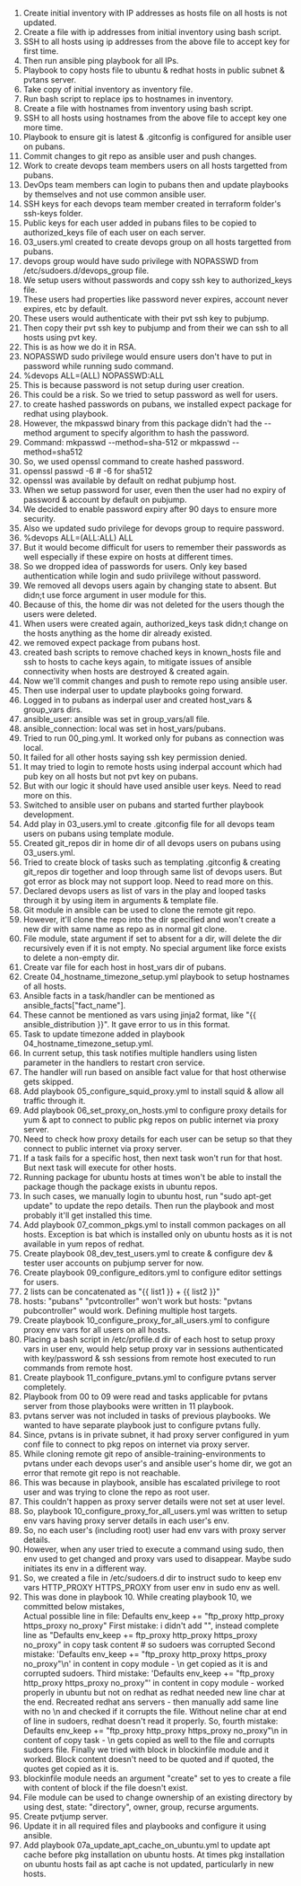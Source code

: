 1. Create initial inventory with IP addresses as hosts file on all hosts is not updated.
2. Create a file with ip addresses from initial inventory using bash script.
3. SSH to all hosts using ip addresses from the above file to accept key for first time.
4. Then run ansible ping playbook for all IPs.
5. Playbook to copy hosts file to ubuntu & redhat hosts in public subnet & pvtans server.
6. Take copy of initial inventory as inventory file.
7. Run bash script to replace ips to hostnames in inventory.
8. Create a file with hostnames from inventory using bash script.
9. SSH to all hosts using hostnames from the above file to accept key one more time.
10. Playbook to ensure git is latest & .gitconfig is configured for ansible user on pubans.
11. Commit changes to git repo as ansible user and push changes.
12. Work to create devops team members users on all hosts targetted from pubans.
13. DevOps team members can login to pubans then and update playbooks by themselves and not use common ansible user.
14. SSH keys for each devops team member created in terraform folder's ssh-keys folder.
15. Public keys for each user added in pubans files to be copied to authorized_keys file of each user on each server.
16. 03_users.yml created to create devops group on all hosts targetted from pubans.
17. devops group would have sudo privilege with NOPASSWD from /etc/sudoers.d/devops_group file.
18. We setup users without passwords and copy ssh key to authorized_keys file.
19. These users had properties like password never expires, account never expires, etc by default.
20. These users would authenticate with their pvt ssh key to pubjump.
21. Then copy their pvt ssh key to pubjump and from their we can ssh to all hosts using pvt key.
22. This is as how we do it in RSA.
23. NOPASSWD sudo privilege would ensure users don't have to put in password while running sudo command.
23. %devops ALL=(ALL) NOPASSWD:ALL
24. This is because password is not setup during user creation.
25. This could be a risk. So we tried to setup password as well for users.
26. to create hashed passwords on pubans, we installed expect package for redhat using playbook.
27. However, the mkpasswd binary from this package didn't had the --method argument to specify algorithm to hash the password.
28. Command: mkpasswd --method=sha-512 or mkpasswd --method=sha512
28. So, we used openssl command to create hashed password.
29. openssl passwd -6	# -6 for sha512
30. openssl was available by default on redhat pubjump host.
31. When we setup password for user, even then the user had no expiry of password & account by default on pubjump.
32. We decided to enable password expiry after 90 days to ensure more security.
33. Also we updated sudo privilege for devops group to require password.
34. %devops ALL=(ALL:ALL) ALL
35. But it would become difficult for users to remember their passwords as well especially if these expire on hosts at different times.
36. So we dropped idea of passwords for users. Only key based authentication while login and sudo priivilege without password.
36. We removed all devops users again by changing state to absent. But didn;t use force argument in user module for this.
36. Because of this, the home dir was not deleted for the users though the users were deleted.
36. When users were created again, authorized_keys task didn;t change on the hosts anything as the home dir already existed.
37. we removed expect package from pubans host.
38. created bash scripts to remove chached keys in known_hosts file and ssh to hosts to cache keys again, to mitigate issues of ansible connectivity when hosts are destroyed & created again.
39. Now we'll commit changes and push to remote repo using ansible user.
40. Then use inderpal user to update playbooks going forward.
41. Logged in to pubans as inderpal user and created host_vars & group_vars dirs.
42. ansible_user: ansible was set in group_vars/all file.
43. ansible_connection: local was set in host_vars/pubans.
44. Tried to run 00_ping.yml. It worked only for pubans as connection was local.
45. It failed for all other hosts saying ssh key permission denied.
46. It may tried to login to remote hosts using inderpal account which had pub key on all hosts but not pvt key on pubans.
47. But with our logic it should have used ansible user keys. Need to read more on this.
48. Switched to ansible user on pubans and started further playbook development.
49. Add play in 03_users.yml to create .gitconfig file for all devops team users on pubans using template module.
50. Created git_repos dir in home dir of all devops users on pubans using 03_users.yml.
51. Tried to create block of tasks such as templating .gitconfig & creating git_repos dir together and loop through same list of devops users. But got error as block may not support loop. Need to read more on this.
52. Declared devops users as list of vars in the play and looped tasks through it by using item in arguments & template file.
53. Git module in ansible can be used to clone the remote git repo.
54. However, it'll clone the repo into the dir specified and won't create a new dir with same name as repo as in normal git clone.
55. File module, state argument if set to absent for a dir, will delete the dir recursively even if it is not empty. No special argument like force exists to delete a non-empty dir.
56. Create var file for each host in host_vars dir of pubans.
57. Create 04_hostname_timezone_setup.yml playbook to setup hostnames of all hosts.
58. Ansible facts in a task/handler can be mentioned as ansible_facts["fact_name"].
59. These cannot be mentioned as vars using jinja2 format, like "{{ ansible_distribution }}". It gave error to us in this format.
60. Task to update timezone added in playbook 04_hostname_timezone_setup.yml.
61. In current setup, this task notifies multiple handlers using listen parameter in the handlers to restart cron service.
62. The handler will run based on ansible fact value for that host otherwise gets skipped.
63. Add playbook 05_configure_squid_proxy.yml to install squid & allow all traffic through it.
64. Add playbook 06_set_proxy_on_hosts.yml to configure proxy details for yum & apt to connect to public pkg repos on public internet via proxy server.
65. Need to check how proxy details for each user can be setup so that they connect to public internet via proxy server.
66. If a task fails for a specific host, then next task won't run for that host. But next task will execute for other hosts.
67. Running package for ubuntu hosts at times won't be able to install the package though the package exists in ubuntu repos.
68. In such cases, we manually login to ubuntu host, run "sudo apt-get update" to update the repo details. Then run the playbook and most probably it'll get installed this time.
69. Add playbook 07_common_pkgs.yml to install common packages on all hosts. Exception is bat which is installed only on ubuntu hosts as it is not available in yum repos of redhat.
70. Create playbook 08_dev_test_users.yml to create & configure dev & tester user accounts on pubjump server for now.
71. Create playbook 09_configure_editors.yml to configure editor settings for users.
72. 2 lists can be concatenated as "{{ list1 }} + {{ list2 }}"
73. hosts: "pubans" "pvtcontroller" won't work but hosts: "pvtans pubcontroller" would work. Defining multiple host targets.
74. Create playbook 10_configure_proxy_for_all_users.yml to configure proxy env vars for all users on all hosts.
75. Placing a bash script in /etc/profile.d dir of each host to setup proxy vars in user env, would help setup proxy var in sessions authenticated with key/password & ssh sessions from remote host executed to run commands from remote host.
76. Create playbook 11_configure_pvtans.yml to configure pvtans server completely.
77. Playbook from 00 to 09 were read and tasks applicable for pvtans server from those playbooks were written in 11 playbook.
78. pvtans server was not included in tasks of previous playbooks. We wanted to have separate playbook just to configure pvtans fully.
79. Since, pvtans is in private subnet, it had proxy server configured in yum conf file to connect to pkg repos on internet via proxy server.
80. While cloning remote git repo of ansible-training-environments to pvtans under each devops user's and ansible user's home dir, we got an error that remote git repo is not reachable.
81. This was because in playbook, ansible has escalated privilege to root user and was trying to clone the repo as root user.
82. This couldn't happen as proxy server details were not set at user level.
83. So, playbook 10_configure_proxy_for_all_users.yml was written to setup env vars having proxy server details in each user's env.
84. So, no each user's (including root) user had env vars with proxy server details.
85. However, when any user tried to execute a command using sudo, then env used to get changed and proxy vars used to disappear. Maybe sudo initiates its env in a different way.
86. So, we created a file in /etc/sudoers.d dir to instruct sudo to keep env vars HTTP_PROXY HTTPS_PROXY from user env in sudo env as well.
87. This was done in playbook 10. While creating playbook 10, we committed below mistakes,<br>
Actual possible line in file: Defaults env_keep += "ftp_proxy http_proxy https_proxy no_proxy"
First mistake: i didn't add "", instead complete line as "Defaults env_keep += ftp_proxy http_proxy https_proxy no_proxy" in copy task content # so sudoers was corrupted
Second mistake: 'Defaults env_keep += "ftp_proxy http_proxy https_proxy no_proxy"\n' in content in copy module - \n get copied as it is and corrupted sudoers.
Third mistake: 'Defaults env_keep += "ftp_proxy http_proxy https_proxy no_proxy"' in content in copy module - worked properly in ubuntu but not on redhat as redhat needed new line char at the end.
Recreated redhat ans servers - then manually add same line with no \n and checked if it corrupts the file. Without neline char at end of line in sudoers, redhat doesn't read it properly.
So, fourth mistake: Defaults env_keep += "ftp_proxy http_proxy https_proxy no_proxy"\n in content of copy task - \n gets copied as well to the file and corrupts sudoers file.
Finally we tried with block in blockinfile module and it worked. Block content doesn't need to be quoted and if quoted, the quotes get copied as it is.
88. blockinfile module needs an argument "create" set to yes to create a file with content of block if the file doesn't exist.
89. File module can be used to change ownership of an existing directory by using dest, state: "directory", owner, group, recurse arguments.
90. Create pvtjump server.
91. Update it in all required files and playbooks and configure it using ansible.
92. Add playbook 07a_update_apt_cache_on_ubuntu.yml to update apt cache before pkg installation on ubuntu hosts. At times pkg installation on ubuntu hosts fail as apt cache is not updated, particularly in new hosts.

